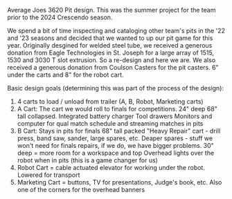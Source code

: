 Average Joes 3620 Pit design.
This was the summer project for the team prior to the 2024 Crescendo season. 

We spend a bit of time inspecting and cataloging other team's pits in the '22 and '23 seasons and decided that we wanted to up our pit game for this year. Originally desgined for welded steel tube, we received a generous donation from Eagle Technologies in St. Joseph for a large array of 1515, 1530 and 3030 T slot extrusion. So a re-design and here we are. We also received a generous donation from Coulson Casters for the pit casters. 6" under the carts and 8" for the robot cart. 

Basic design goals (determining this was part of the process of the design):
1) 4 carts to load / unload from trailer (A, B, Robot, Marketing carts)
2) A Cart:
   The cart we would roll to finals for competitions.
   24" deep
   68" tall collapsed.
   Integrated battery charger
   Tool drawers
   Monitors and computer for qual match schedule and streaming matches in pits
4) B Cart:
   Stays in pits for finals
   68" tall packed
   "Heavy Repair" cart - drill press, band saw, sander, large spares, etc.
   Deaper spares - stuff we won't need for finals repairs, if we do, we have bigger problems.
   30" deep = more room for a workspace and top
   Overhead lights over the robot when in pits (this is a game changer for us)
6) Robot Cart = cable actuated elevator for working under the robot. Lowered for transport
7) Marketing Cart = buttons, TV for presentations, Judge's book, etc. Also one of the corners for the overhead banners
